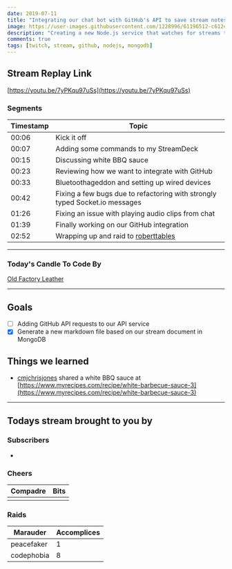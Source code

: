 ```yaml
---
date: 2019-07-11 
title: "Integrating our chat bot with GitHub's API to save stream notes as markdown files in our repo"
image: https://user-images.githubusercontent.com/1228996/61196512-c612c400-a694-11e9-9100-5ea37302795c.png
description: "Creating a new Node.js service that watches for streams that end and create stream notes in markdown that automatically get committed to our GitHub repo."
comments: true
tags: [twitch, stream, github, nodejs, mongodb]
---
```


## Stream Replay Link

[https://youtu.be/7yPKqu97uSs](https://youtu.be/7yPKqu97uSs)

<!--more-->

### Segments

| Timestamp | Topic                                                                         |
| ---       | ---                                                                           |
| 00:06     | Kick it off                                                                   |
| 00:07     | Adding some commands to my StreamDeck                                         |
| 00:15     | Discussing white BBQ sauce                                                    |
| 00:23     | Reviewing how we want to integrate with GitHub                                |
| 00:33     | Bluetoothageddon and setting up wired devices                                 |
| 00:42     | Fixing a few bugs due to refactoring with strongly typed Socket.io messages   |
| 01:26     | Fixing an issue with playing audio clips from chat                            |
| 01:39     | Finally working on our GitHub integration                                     |
| 02:52     | Wrapping up and raid to [roberttables](https://twitch.tv/roberttables)        |

---

### Today's Candle To Code By

[Old Factory Leather](https://amzn.to/2IHHPNJ)

---

## Goals

- [ ] Adding GitHub API requests to our API service
- [x] Generate a new markdown file based on our stream document in MongoDB

## Things we learned

- [cmjchrisjones](https://twitch.tv/cmjchrisjones) shared a white BBQ sauce at [https://www.myrecipes.com/recipe/white-barbecue-sauce-3](https://www.myrecipes.com/recipe/white-barbecue-sauce-3)

---

## Todays stream brought to you by

### Subscribers

-

### Cheers

| Compadre      | Bits      |
| ---           | ---       |
|               |           |

### Raids

| Marauder      | Accomplices   |
| ---           | ---           |
| peacefaker    | 1             |
| codephobia    | 8             |
